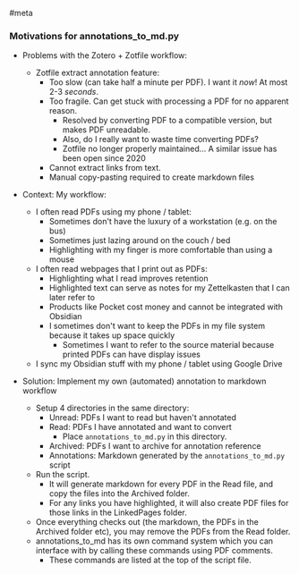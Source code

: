 #meta
### Motivations for annotations_to_md.py
- Problems with the Zotero + Zotfile workflow:
	- Zotfile extract annotation feature:
		- Too slow (can take half a minute per PDF). I want it *now*! At most 2-3 *seconds*.
		- Too fragile. Can get stuck with processing a PDF for no apparent reason.
			- Resolved by converting PDF to a compatible version, but makes PDF unreadable.
			- Also, do I really want to waste time converting PDFs?
			- Zotfile no longer properly maintained... A similar issue has been open since 2020
		- Cannot extract links from text.
		- Manual copy-pasting required to create markdown files

- Context: My workflow:
	- I often read PDFs using my phone / tablet:
		- Sometimes don't have the luxury of a workstation (e.g. on the bus)
		- Sometimes just lazing around on the couch / bed
		- Highlighting with my finger is more comfortable than using a mouse
	- I often read webpages that I print out as PDFs:
		- Highlighting what I read improves retention
		- Highlighted text can serve as notes for my Zettelkasten that I can later refer to
		- Products like Pocket cost money and cannot be integrated with Obsidian
		- I sometimes don't want to keep the PDFs in my file system because it takes up space quickly
			- Sometimes I want to refer to the source material because printed PDFs can have display issues
	- I sync my Obsidian stuff with my phone / tablet using Google Drive

- Solution: Implement my own (automated) annotation to markdown workflow
	- Setup 4 directories in the same directory: 
		- Unread: PDFs I want to read but haven't annotated
		- Read: PDFs I have annotated and want to convert
			- Place `annotations_to_md.py` in this directory.
		- Archived: PDFs I want to archive for annotation reference
		- Annotations: Markdown generated by the `annotations_to_md.py` script
	- Run the script.
		- It will generate markdown for every PDF in the Read file, and copy the files into the Archived folder.
		- For any links you have highlighted, it will also create PDF files for those links in the LinkedPages folder.
	- Once everything checks out (the markdown, the PDFs in the Archived folder etc), you may remove the PDFs from the Read folder.
	- annotations_to_md has its own command system which you can interface with by calling these commands using PDF comments.
		- These commands are listed at the top of the script file.